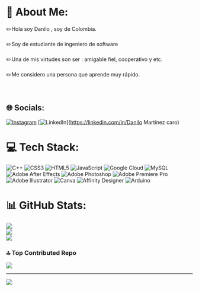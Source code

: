 # 💫 About Me:
✏️Hola soy Danilo , soy de Colombia.<br><br>✏️Soy de estudiante de ingeniero de software <br><br>✏️Una de mis virtudes son ser : amigable fiel, cooperativo y etc.<br><br>✏️Me considero una persona que aprende muy rápido.<br><br><br>


## 🌐 Socials:
[![Instagram](https://img.shields.io/badge/Instagram-%23E4405F.svg?logo=Instagram&logoColor=white)](https://instagram.com/danilo811_) [![LinkedIn](https://img.shields.io/badge/LinkedIn-%230077B5.svg?logo=linkedin&logoColor=white)](https://linkedin.com/in/Danilo Martínez caro) 

# 💻 Tech Stack:
![C++](https://img.shields.io/badge/c++-%2300599C.svg?style=plastic&logo=c%2B%2B&logoColor=white) ![CSS3](https://img.shields.io/badge/css3-%231572B6.svg?style=plastic&logo=css3&logoColor=white) ![HTML5](https://img.shields.io/badge/html5-%23E34F26.svg?style=plastic&logo=html5&logoColor=white) ![JavaScript](https://img.shields.io/badge/javascript-%23323330.svg?style=plastic&logo=javascript&logoColor=%23F7DF1E) ![Google Cloud](https://img.shields.io/badge/Google%20Cloud-%234285F4.svg?style=plastic&logo=google-cloud&logoColor=white) ![MySQL](https://img.shields.io/badge/mysql-%2300f.svg?style=plastic&logo=mysql&logoColor=white) ![Adobe After Effects](https://img.shields.io/badge/Adobe%20After%20Effects-9999FF.svg?style=plastic&logo=Adobe%20After%20Effects&logoColor=white) ![Adobe Photoshop](https://img.shields.io/badge/adobephotoshop-%2331A8FF.svg?style=plastic&logo=adobephotoshop&logoColor=white) ![Adobe Premiere Pro](https://img.shields.io/badge/Adobe%20Premiere%20Pro-9999FF.svg?style=plastic&logo=Adobe%20Premiere%20Pro&logoColor=white) ![Adobe Illustrator](https://img.shields.io/badge/adobeillustrator-%23FF9A00.svg?style=plastic&logo=adobeillustrator&logoColor=white) ![Canva](https://img.shields.io/badge/Canva-%2300C4CC.svg?style=plastic&logo=Canva&logoColor=white) ![Affinity Designer](https://img.shields.io/badge/affinitydesginer-%231B72BE.svg?style=plastic&logo=affinity-designer&logoColor=white) ![Arduino](https://img.shields.io/badge/-Arduino-00979D?style=plastic&logo=Arduino&logoColor=white)
# 📊 GitHub Stats:
![](https://github-readme-stats.vercel.app/api?username=danilo811&theme=swift&hide_border=false&include_all_commits=false&count_private=false)<br/>
![](https://github-readme-streak-stats.herokuapp.com/?user=danilo811&theme=swift&hide_border=false)<br/>
![](https://github-readme-stats.vercel.app/api/top-langs/?username=danilo811&theme=swift&hide_border=false&include_all_commits=false&count_private=false&layout=compact)

### 🔝 Top Contributed Repo
![](https://github-contributor-stats.vercel.app/api?username=danilo811&limit=5&theme=dark&combine_all_yearly_contributions=true)

---
[![](https://visitcount.itsvg.in/api?id=danilo811&icon=0&color=0)](https://visitcount.itsvg.in)

<!-- Proudly created with GPRM ( https://gprm.itsvg.in ) -->
